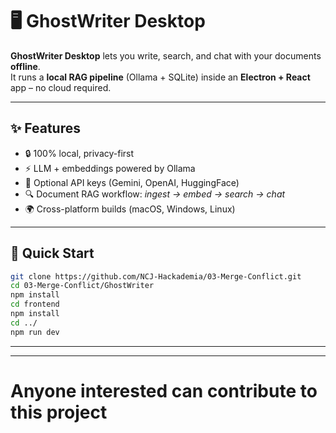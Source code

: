 

# 🖥️ GhostWriter Desktop

**GhostWriter Desktop** lets you write, search, and chat with your documents **offline**.  
It runs a **local RAG pipeline** (Ollama + SQLite) inside an **Electron + React** app – no cloud required.

---

## ✨ Features
- 🔒 100% local, privacy-first  
- ⚡ LLM + embeddings powered by Ollama  
- 🔑 Optional API keys (Gemini, OpenAI, HuggingFace)  
- 🔍 Document RAG workflow: *ingest → embed → search → chat*  
- 🌍 Cross-platform builds (macOS, Windows, Linux)  

---

## 🚀 Quick Start

```sh
git clone https://github.com/NCJ-Hackademia/03-Merge-Conflict.git
cd 03-Merge-Conflict/GhostWriter
npm install
cd frontend
npm install
cd ../
npm run dev
```

---

***

# Anyone interested can contribute to this project
